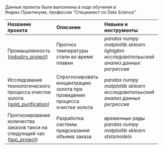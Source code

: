 Данные проекты были выполнены в ходе обучения в Яндекс.Практикуме, профессии "Специалист по Data Science".

| Название проекта | Описание | Навыки и инструменты | 
| :---------------------- | :---------------------- | :---------------------- |
| Промышленность ([industry_project](https://github.com/neyro-lesya/data_science_projects/tree/main/industry_project)) | Прогноз температуры стали во время плавки | *pandas* *numpy* *matplotlib* *sklearn* *lightgbm* *исследователььский анализ данных* *регрессия* |
| Исследование технологического процесса очистки золота ([gold_purification](https://github.com/neyro-lesya/data_science_projects/tree/main/gold_purification)) | Спрогнозировать концентрацию золота при проведении процесса очистки золота | *pandas* *numpy* *matplotlib* *sklearn* *исследователььский анализ данных* *регрессия*  |
| Прогнозирование количества заказов такси на следующий час ([taxi_project](https://github.com/neyro-lesya/data_science_projects/tree/main/taxi_project)) | Разработка системы предсказания объема заказа | *временные ряды*  *pandas* *numpy* *matplotlib* *sklearn* *ststsmodels* |
